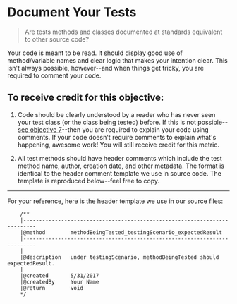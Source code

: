 # Document Your Tests

> Are tests methods and classes documented at standards equivalent to other source code?

Your code is meant to be read. It should display good use of method/variable names and clear logic that makes your intention clear. This isn't always possible, however--and when things get tricky, you are required to comment your code. 

## To receive credit for this objective: 

1. Code should be clearly understood by a reader who has never seen your test class (or the class being tested) before. If this is not possible--[see objective 7](./7-readable.md)--then you are required to explain your code using comments. If your code doesn't require comments to explain what's happening, awesome work! You will still receive credit for this metric.

2. All test methods should have header comments which include the test method name, author, creation date, and other metadata. The format is identical to the header comment template we use in source code. The template is reproduced below--feel free to copy.

--- 

For your reference, here is the header template we use in our source files:

```
    /**
    |--------------------------------------------------------------------------
    |@method        methodBeingTested_testingScenario_expectedResult
    |--------------------------------------------------------------------------
    |
    |@description   under testingScenario, methodBeingTested should expectedResult.
    |
    |@created       5/31/2017
    |@createdBy     Your Name
    |@return        void
    */ 
```
